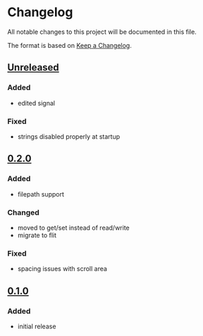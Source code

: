 # Changelog
All notable changes to this project will be documented in this file.

The format is based on [Keep a Changelog](https://keepachangelog.com/).

## [Unreleased]

### Added
- edited signal

### Fixed
- strings disabled properly at startup

## [0.2.0]

### Added
- filepath support

### Changed
- moved to get/set instead of read/write
- migrate to flit

### Fixed
- spacing issues with scroll area

## [0.1.0]

### Added
- initial release

[Unreleased]: https://gitlab.com/yaq/qtypes/-/compare/v0.2.0...main
[0.2.0]: https://gitlab.com/yaq/qtypes/-/compare/v0.1.0...v0.2.0
[0.1.0]: https://gitlab.com/yaq/qtypes/-/tags/v0.1.0
